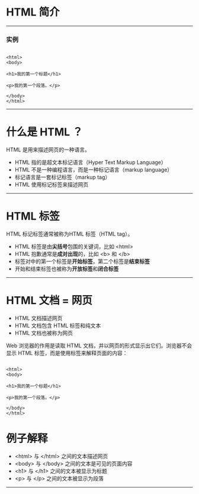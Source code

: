 # HTML 简介

---

### 实例

```

<html>
<body>

<h1>我的第一个标题</h1>

<p>我的第一个段落。</p>

</body>
</html>

```

---

# 什么是 HTML ？

HTML 是用来描述网页的一种语言。

* HTML 指的是超文本标记语言（Hyper Text Markup Language）
* HTML 不是一种编程语言，而是一种标记语言（markup language）
* 标记语言是一套标记标签（markup tag）
* HTML 使用标记标签来描述网页

---

# HTML 标签

HTML 标记标签通常被称为HTML 标签（HTML tag）。

* HTML 标签是由**尖括号**包围的关键词，比如 &lt;html&gt;
* HTML 抱歉通常是**成对出现**的，比如 &lt;b&gt; 和 &lt;/b&gt;
* 标签对中的第一个标签是**开始标签**，第二个标签是**结束标签**
* 开始和结束标签也被称为**开放标签**和**闭合标签**

---

# HTML 文档 = 网页

* HTML 文档描述网页
* HTML 文档包含 HTML 标签和纯文本
* HTML 文档也被称为网页

Web 浏览器的作用是读取 HTML 文档，并以网页的形式显示出它们。浏览器不会显示 HTML 标签，而是使用标签来解释页面的内容：

```

<html>
<body>

<h1>我的第一个标题</h1>

<p>我的第一个段落。</p>

</body>
</html>

```

# 例子解释

* &lt;html&gt; 与 &lt;/html&gt; 之间的文本描述网页
* &lt;body&gt; 与 &lt;/body&gt; 之间的文本是可见的页面内容
* &lt;h1&gt; 与 &lt;/h1&gt; 之间的文本被显示为标题
* &lt;p&gt; 与 &lt;/p&gt; 之间的文本被显示为段落

---
